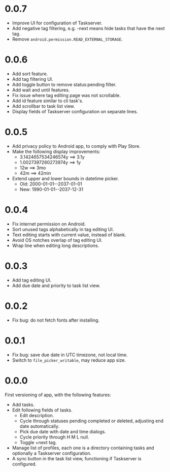 # 0.0.7

- Improve UI for configuration of Taskserver.
- Add negative tag filtering, e.g. -next means hide tasks that have
  the next tag.
- Remove `android.permission.READ_EXTERNAL_STORAGE`.

# 0.0.6

- Add sort feature.
- Add tag filtering UI.
- Add toggle button to remove status:pending filter.
- Add wait and until features.
- Fix issue where tag editing page was not scrollable.
- Add id feature similar to cli task's.
- Add scrollbar to task list view.
- Display fields of Taskserver configuration on separate lines.

# 0.0.5

- Add privacy policy to Android app, to comply with Play Store.
- Make the following display improvements:
  - 3.1424657534246574y ==> 3.1y
  - 1.0027397260273974y ==> 1y
  - 12w ==> 3mo
  - 42m ==> 42min
- Extend upper and lower bounds in datetime picker.
  - Old: 2000-01-01--2037-01-01
  - New: 1990-01-01--2037-12-31

# 0.0.4

- Fix internet permission on Android.
- Sort unused tags alphabetically in tag editing UI.
- Text editing starts with current value, instead of blank.
- Avoid OS notches overlap of tag editing UI.
- Wrap line when editing long descriptions.

# 0.0.3

- Add tag editing UI.
- Add due date and priority to task list view.

# 0.0.2

- Fix bug: do not fetch fonts after installing.

# 0.0.1

- Fix bug: save due date in UTC timezone, not local time.
- Switch to `file_picker_writable`, may reduce app size.

# 0.0.0

First versioning of app, with the following features:

- Add tasks.
- Edit following fields of tasks.
  - Edit description.
  - Cycle through statuses pending completed or deleted, adjusting end
    date automatically.
  - Pick due date with date and time dialogs.
  - Cycle priority through H M L null.
  - Toggle +next tag.
- Manage list of profiles, each one is a directory containing tasks
  and optionally a Taskserver configuration.
- A sync button in the task list view, functioning if Taskserver is
  configured.
